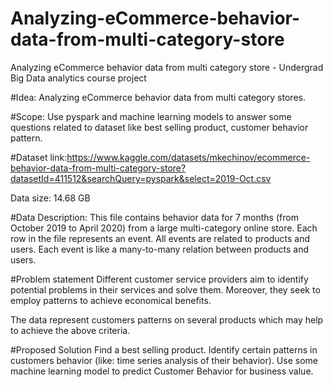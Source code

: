 # Analyzing-eCommerce-behavior-data-from-multi-category-store
Analyzing eCommerce behavior data from multi category store - Undergrad Big Data analytics course project

#Idea:
Analyzing eCommerce behavior data from multi category stores.

#Scope:
Use pyspark and machine learning models to answer some questions related to dataset like best selling product, customer behavior pattern.

#Dataset 
link:https://www.kaggle.com/datasets/mkechinov/ecommerce-behavior-data-from-multi-category-store?datasetId=411512&searchQuery=pyspark&select=2019-Oct.csv

Data size: 14.68 GB

#Data Description: 
This file contains behavior data for 7 months (from October 2019 to April 2020) from a large multi-category online store.
Each row in the file represents an event. All events are related to products and users. Each event is like a many-to-many relation between products and users.

#Problem statement
Different customer service providers aim to identify potential problems in their services and solve them. Moreover, they seek to employ patterns to achieve economical benefits.  

The data represent customers patterns on several products which may help to achieve the above criteria.

#Proposed Solution
Find a best selling product.
Identify certain patterns in customers behavior (like: time series analysis of their behavior).
Use some machine learning model to predict Customer Behavior for business value.
